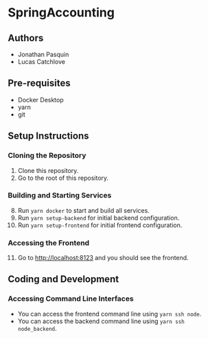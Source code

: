 # SpringAccounting

## Authors
- Jonathan Pasquin
- Lucas Catchlove

## Pre-requisites
- Docker Desktop
- yarn
- git

## Setup Instructions

### Cloning the Repository
1. Clone this repository.
2. Go to the root of this repository.

### Building and Starting Services
8. Run `yarn docker` to start and build all services.
9. Run `yarn setup-backend` for initial backend configuration.
10. Run `yarn setup-frontend` for initial frontend configuration.

### Accessing the Frontend
11. Go to [http://localhost:8123](http://localhost:8123) and you should see the frontend.

## Coding and Development

### Accessing Command Line Interfaces
- You can access the frontend command line using `yarn ssh node`.
- You can access the backend command line using `yarn ssh node_backend`.
